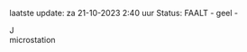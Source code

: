laatste update: 
za 21-10-2023  2:40   uur 
Status: FAALT - geel - 
<div class="service R">J</div><div class="service Y">microstation</div>